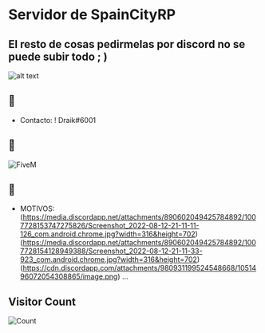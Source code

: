 # Servidor de SpainCityRP
## El resto de cosas pedirmelas por discord no se puede subir todo ; )


![alt text](https://media.discordapp.net/attachments/794598834231050290/806274828734431246/gifdiscord.gif)

## :rocket: 
- Contacto: ! Draik#6001 
## :rocket: 
![FiveM](https://img.shields.io/badge/FIVEM-orange.svg?&style=for-the-badge&logo=lua&logoColor=white)
## :rocket: 
- MOTIVOS:
(https://media.discordapp.net/attachments/890602049425784892/1007728153747275826/Screenshot_2022-08-12-21-11-11-126_com.android.chrome.jpg?width=316&height=702)
(https://media.discordapp.net/attachments/890602049425784892/1007728154128949388/Screenshot_2022-08-12-21-11-33-923_com.android.chrome.jpg?width=316&height=702)
(https://cdn.discordapp.com/attachments/980931199524548668/1051496072054308865/image.png)
...
## Visitor Count
![Count](https://profile-counter.glitch.me/spaincity/count.svg)
